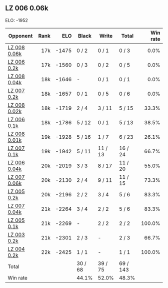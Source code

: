 ## LZ 006 0.06k ##

ELO: -1952

Opponent | Rank | ELO | Black | Write | Total | Win rate
---------|-----:|----:|-------|-------|-------|-------:
[LZ 008 0.06k](LZ%20008%200.06k.md) | 17k | -1475 | 0 / 2 | 0 / 1 | 0 / 3 | 0.0%
[LZ 006 0.2k](LZ%20006%200.2k.md) | 17k | -1560 | 0 / 3 | 0 / 2 | 0 / 5 | 0.0%
[LZ 008 0.04k](LZ%20008%200.04k.md) | 18k | -1646 | - | 0 / 1 | 0 / 1 | 0.0%
[LZ 007 0.2k](LZ%20007%200.2k.md) | 18k | -1657 | 0 / 1 | 0 / 5 | 0 / 6 | 0.0%
[LZ 008 0.02k](LZ%20008%200.02k.md) | 18k | -1719 | 2 / 4 | 3 / 11 | 5 / 15 | 33.3%
[LZ 006 0.1k](LZ%20006%200.1k.md) | 18k | -1786 | 5 / 12 | 0 / 1 | 5 / 13 | 38.5%
[LZ 008 0.01k](LZ%20008%200.01k.md) | 19k | -1928 | 5 / 16 | 1 / 7 | 6 / 23 | 26.1%
[LZ 007 0.1k](LZ%20007%200.1k.md) | 19k | -1942 | 5 / 11 | 11 / 13 | 16 / 24 | 66.7%
[LZ 006 0.04k](LZ%20006%200.04k.md) | 20k | -2019 | 3 / 3 | 8 / 17 | 11 / 20 | 55.0%
[LZ 007 0.06k](LZ%20007%200.06k.md) | 20k | -2130 | 2 / 4 | 9 / 11 | 11 / 15 | 73.3%
[LZ 005 0.2k](LZ%20005%200.2k.md) | 20k | -2196 | 2 / 2 | 3 / 4 | 5 / 6 | 83.3%
[LZ 007 0.04k](LZ%20007%200.04k.md) | 21k | -2264 | 3 / 4 | 2 / 2 | 5 / 6 | 83.3%
[LZ 005 0.1k](LZ%20005%200.1k.md) | 21k | -2269 | - | 2 / 2 | 2 / 2 | 100.0%
[LZ 003 0.2k](LZ%20003%200.2k.md) | 21k | -2301 | 2 / 3 | - | 2 / 3 | 66.7%
[LZ 004 0.2k](LZ%20004%200.2k.md) | 22k | -2425 | 1 / 1 | - | 1 / 1 | 100.0%
Total | | | 30 / 68 | 39 / 75 | 69 / 143 | 
Win rate| | | 44.1% | 52.0% | 48.3% | 
